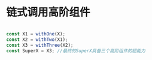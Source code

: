 
# 链式调用高阶组件

```js

const X1 = withOne(X);
const X2 = withTwo(X1);
const X3 = withThree(X2);
const SuperX = X3; //最终的SuperX具备三个高阶组件的超能力

```

<!--
对于x而言，它被高阶组件包装了，至于被一个高阶组件包装，还是被N个高阶组件包装，没有什么
差别。而高阶组件本身就是一个纯函数，纯函数是可以组合使用的，所以，我们其实可以把多个高阶组
件组合为一个高阶组件，然后用这一个高阶组件去包装x，代码如下:
-->
